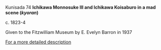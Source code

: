 Kunisada 74
**Ichikawa Monnosuke III and Ichikawa Koisaburo in a mad scene (_kyoran_)**

c. 1823-4

Given to the Fitzwilliam Museum by E. Evelyn Barron in 1937

[For a more detailed description](../text481.htm)
